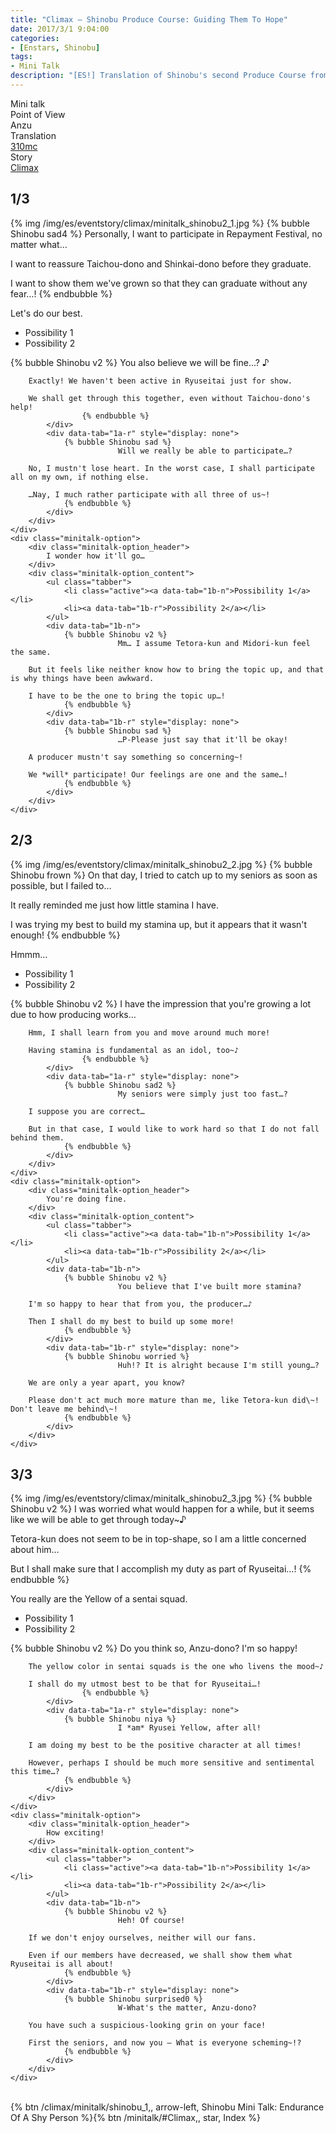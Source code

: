 ```yaml
---
title: "Climax – Shinobu Produce Course: Guiding Them To Hope"
date: 2017/3/1 9:04:00
categories:
- [Enstars, Shinobu]
tags:
- Mini Talk
description: "[ES!] Translation of Shinobu's second Produce Course from Climax. From Anzu's POV."
---
```

<div class="three-wrapper" style="--storyColor:#965e7d;--storyColor-rgb:150,94,125;--storyColor-h:326.8;--storyColor-s: 23%;--storyColor-l:47.8%;">
    <div class="info-area">
        <div class="info">
            <div class="info-item characters">
          <div class="label">
              Mini talk
          </div>
          <div class="value">
								<a href="/categories/Enstars/Shinobu" character="Shinobu"></a>
          </div>
            </div>
            <div class="info-item one">
          <div class="label">
              Point of View
          </div>
          <div class="value">
              Anzu
          </div>
            </div>
            <div class="info-item two">
          <div class="label">
              Translation
          </div>
          <div class="value">
              <a href="/about">310mc</a>
          </div>
            </div>
            <div class="info-item three">
          <div class="label">
             Story
          </div>
          <div class="value">
              <a href="/climax">Climax</a>
          </div>
            </div>
        </div>
    </div>
</div>

<!-- more -->


## <div mt="rare"></div> 1/3
{% img /img/es/eventstory/climax/minitalk_shinobu2_1.jpg %}
{% bubble Shinobu sad4 %}
Personally, I want to participate in Repayment Festival, no matter what…

I want to reassure Taichou-dono and Shinkai-dono before they graduate.

I want to show them we've grown so that they can graduate without any fear…!
{% endbubble %}

<div class="minitalk" character="Anzu">
    <div class="minitalk-option">
        <div class="minitalk-option_header">
            Let's do our best.
        </div>
        <div class="minitalk-option_content">
			<ul class="tabber">
				<li class="active"><a data-tab="1a-n">Possibility 1</a></li>
				<li><a data-tab="1a-r">Possibility 2</a></li>
			</ul>
			<div data-tab="1a-n">
            	{% bubble Shinobu v2 %}
							You also believe we will be fine…? ♪

        Exactly! We haven't been active in Ryuseitai just for show.

        We shall get through this together, even without Taichou-dono's help!
					{% endbubble %}
			</div>
			<div data-tab="1a-r" style="display: none">
            	{% bubble Shinobu sad %}
							Will we really be able to participate…?

        No, I mustn't lose heart. In the worst case, I shall participate all on my own, if nothing else.

        …Nay, I much rather participate with all three of us~!
				{% endbubble %}
			</div>
        </div>
    </div>
	<div class="minitalk-option">
        <div class="minitalk-option_header">
            I wonder how it'll go…
        </div>
        <div class="minitalk-option_content">
			<ul class="tabber">
				<li class="active"><a data-tab="1b-n">Possibility 1</a></li>
				<li><a data-tab="1b-r">Possibility 2</a></li>
			</ul>
			<div data-tab="1b-n">
            	{% bubble Shinobu v2 %}
							Mm… I assume Tetora-kun and Midori-kun feel the same.

        But it feels like neither know how to bring the topic up, and that is why things have been awkward.

        I have to be the one to bring the topic up…!
				{% endbubble %}
			</div>
			<div data-tab="1b-r" style="display: none">
            	{% bubble Shinobu sad %}
							…P-Please just say that it'll be okay!

        A producer mustn't say something so concerning~!

        We *will* participate! Our feelings are one and the same…!
				{% endbubble %}
			</div>
        </div>
    </div>
</div>

## <div mt="rare"></div> 2/3
{% img /img/es/eventstory/climax/minitalk_shinobu2_2.jpg %}
{% bubble Shinobu frown %}
On that day, I tried to catch up to my seniors as soon as possible, but I failed to…

It really reminded me just how little stamina I have.

I was trying my best to build my stamina up, but it appears that it wasn't enough!
{% endbubble %}

<div class="minitalk" character="Anzu">
    <div class="minitalk-option">
        <div class="minitalk-option_header">
            Hmmm…
        </div>
        <div class="minitalk-option_content">
			<ul class="tabber">
				<li class="active"><a data-tab="1a-n">Possibility 1</a></li>
				<li><a data-tab="1a-r">Possibility 2</a></li>
			</ul>
			<div data-tab="1a-n">
            	{% bubble Shinobu v2 %}
							I have the impression that you're growing a lot due to how producing works…

        Hmm, I shall learn from you and move around much more!

        Having stamina is fundamental as an idol, too~♪
					{% endbubble %}
			</div>
			<div data-tab="1a-r" style="display: none">
            	{% bubble Shinobu sad2 %}
							My seniors were simply just too fast…?

        I suppose you are correct…

        But in that case, I would like to work hard so that I do not fall behind them.
				{% endbubble %}
			</div>
        </div>
    </div>
	<div class="minitalk-option">
        <div class="minitalk-option_header">
            You're doing fine.
        </div>
        <div class="minitalk-option_content">
			<ul class="tabber">
				<li class="active"><a data-tab="1b-n">Possibility 1</a></li>
				<li><a data-tab="1b-r">Possibility 2</a></li>
			</ul>
			<div data-tab="1b-n">
            	{% bubble Shinobu v2 %}
							You believe that I've built more stamina?

        I'm so happy to hear that from you, the producer…♪

        Then I shall do my best to build up some more!
				{% endbubble %}
			</div>
			<div data-tab="1b-r" style="display: none">
            	{% bubble Shinobu worried %}
							Huh!? It is alright because I'm still young…?

        We are only a year apart, you know?

        Please don't act much more mature than me, like Tetora-kun did\~! Don't leave me behind\~!
				{% endbubble %}
			</div>
        </div>
    </div>
</div>

## <div mt="rare"></div> 3/3
{% img /img/es/eventstory/climax/minitalk_shinobu2_3.jpg %}
{% bubble Shinobu v2 %}
I was worried what would happen for a while, but it seems like we will be able to get through today~♪

Tetora-kun does not seem to be in top-shape, so I am a little concerned about him…

But I shall make sure that I accomplish my duty as part of Ryuseitai…!
{% endbubble %}

<div class="minitalk" character="Anzu">
    <div class="minitalk-option">
        <div class="minitalk-option_header">
            You really are the Yellow of a sentai squad.
        </div>
        <div class="minitalk-option_content">
			<ul class="tabber">
				<li class="active"><a data-tab="1a-n">Possibility 1</a></li>
				<li><a data-tab="1a-r">Possibility 2</a></li>
			</ul>
			<div data-tab="1a-n">
            	{% bubble Shinobu v2 %}
							Do you think so, Anzu-dono? I'm so happy!

        The yellow color in sentai squads is the one who livens the mood~♪

        I shall do my utmost best to be that for Ryuseitai…!
					{% endbubble %}
			</div>
			<div data-tab="1a-r" style="display: none">
            	{% bubble Shinobu niya %}
							I *am* Ryusei Yellow, after all!

        I am doing my best to be the positive character at all times!

        However, perhaps I should be much more sensitive and sentimental this time…?
				{% endbubble %}
			</div>
        </div>
    </div>
	<div class="minitalk-option">
        <div class="minitalk-option_header">
            How exciting!
        </div>
        <div class="minitalk-option_content">
			<ul class="tabber">
				<li class="active"><a data-tab="1b-n">Possibility 1</a></li>
				<li><a data-tab="1b-r">Possibility 2</a></li>
			</ul>
			<div data-tab="1b-n">
            	{% bubble Shinobu v2 %}
							Heh! Of course!

        If we don't enjoy ourselves, neither will our fans.

        Even if our members have decreased, we shall show them what Ryuseitai is all about!
				{% endbubble %}
			</div>
			<div data-tab="1b-r" style="display: none">
            	{% bubble Shinobu surprised0 %}
							W-What's the matter, Anzu-dono?

        You have such a suspicious-looking grin on your face!

        First the seniors, and now you — What is everyone scheming~!?
				{% endbubble %}
			</div>
        </div>
    </div>
</div>
<br>
<div toc>{% btn /climax/minitalk/shinobu_1,, arrow-left, Shinobu Mini Talk: Endurance Of A Shy Person %}{% btn /minitalk/#Climax,, star, Index %}</div>
